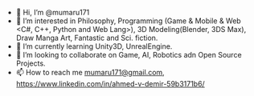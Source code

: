 - 👋 Hi, I’m @mumaru171
- 👀 I’m interested in Philosophy, Programming (Game & Mobile & Web <C#, C++, Python and Web Lang>), 3D Modeling(Blender, 3DS Max), Draw Manga Art, Fantastic and Sci. fiction.
- 🌱 I’m currently learning Unity3D, UnrealEngine.
- 💞️ I’m looking to collaborate on Game, AI, Robotics adn Open Source Projects.
- 📫 How to reach me mumaru171@gmail.com, https://www.linkedin.com/in/ahmed-v-demir-59b3171b6/

<!---
mumaru171/mumaru171 is a ✨ special ✨ repository because its `README.md` (this file) appears on your GitHub profile.
You can click the Preview link to take a look at your changes.
--->
